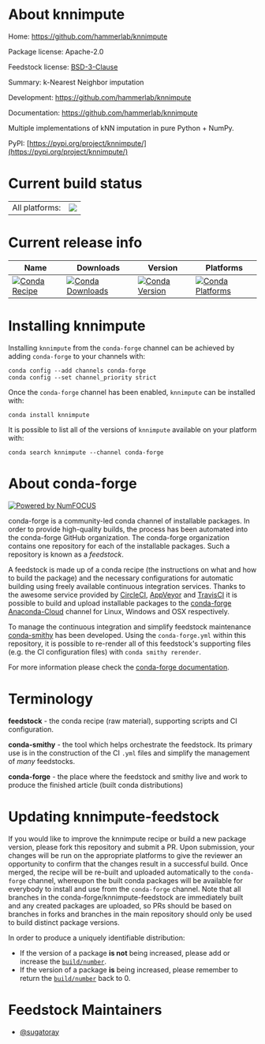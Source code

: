 About knnimpute
===============

Home: https://github.com/hammerlab/knnimpute

Package license: Apache-2.0

Feedstock license: [BSD-3-Clause](https://github.com/conda-forge/knnimpute-feedstock/blob/master/LICENSE.txt)

Summary: k-Nearest Neighbor imputation

Development: https://github.com/hammerlab/knnimpute

Documentation: https://github.com/hammerlab/knnimpute

Multiple implementations of kNN imputation in pure Python + NumPy.

PyPI: [https://pypi.org/project/knnimpute/](https://pypi.org/project/knnimpute/)


Current build status
====================


<table><tr><td>All platforms:</td>
    <td>
      <a href="https://dev.azure.com/conda-forge/feedstock-builds/_build/latest?definitionId=15031&branchName=master">
        <img src="https://dev.azure.com/conda-forge/feedstock-builds/_apis/build/status/knnimpute-feedstock?branchName=master">
      </a>
    </td>
  </tr>
</table>

Current release info
====================

| Name | Downloads | Version | Platforms |
| --- | --- | --- | --- |
| [![Conda Recipe](https://img.shields.io/badge/recipe-knnimpute-green.svg)](https://anaconda.org/conda-forge/knnimpute) | [![Conda Downloads](https://img.shields.io/conda/dn/conda-forge/knnimpute.svg)](https://anaconda.org/conda-forge/knnimpute) | [![Conda Version](https://img.shields.io/conda/vn/conda-forge/knnimpute.svg)](https://anaconda.org/conda-forge/knnimpute) | [![Conda Platforms](https://img.shields.io/conda/pn/conda-forge/knnimpute.svg)](https://anaconda.org/conda-forge/knnimpute) |

Installing knnimpute
====================

Installing `knnimpute` from the `conda-forge` channel can be achieved by adding `conda-forge` to your channels with:

```
conda config --add channels conda-forge
conda config --set channel_priority strict
```

Once the `conda-forge` channel has been enabled, `knnimpute` can be installed with:

```
conda install knnimpute
```

It is possible to list all of the versions of `knnimpute` available on your platform with:

```
conda search knnimpute --channel conda-forge
```


About conda-forge
=================

[![Powered by
NumFOCUS](https://img.shields.io/badge/powered%20by-NumFOCUS-orange.svg?style=flat&colorA=E1523D&colorB=007D8A)](https://numfocus.org)

conda-forge is a community-led conda channel of installable packages.
In order to provide high-quality builds, the process has been automated into the
conda-forge GitHub organization. The conda-forge organization contains one repository
for each of the installable packages. Such a repository is known as a *feedstock*.

A feedstock is made up of a conda recipe (the instructions on what and how to build
the package) and the necessary configurations for automatic building using freely
available continuous integration services. Thanks to the awesome service provided by
[CircleCI](https://circleci.com/), [AppVeyor](https://www.appveyor.com/)
and [TravisCI](https://travis-ci.com/) it is possible to build and upload installable
packages to the [conda-forge](https://anaconda.org/conda-forge)
[Anaconda-Cloud](https://anaconda.org/) channel for Linux, Windows and OSX respectively.

To manage the continuous integration and simplify feedstock maintenance
[conda-smithy](https://github.com/conda-forge/conda-smithy) has been developed.
Using the ``conda-forge.yml`` within this repository, it is possible to re-render all of
this feedstock's supporting files (e.g. the CI configuration files) with ``conda smithy rerender``.

For more information please check the [conda-forge documentation](https://conda-forge.org/docs/).

Terminology
===========

**feedstock** - the conda recipe (raw material), supporting scripts and CI configuration.

**conda-smithy** - the tool which helps orchestrate the feedstock.
                   Its primary use is in the construction of the CI ``.yml`` files
                   and simplify the management of *many* feedstocks.

**conda-forge** - the place where the feedstock and smithy live and work to
                  produce the finished article (built conda distributions)


Updating knnimpute-feedstock
============================

If you would like to improve the knnimpute recipe or build a new
package version, please fork this repository and submit a PR. Upon submission,
your changes will be run on the appropriate platforms to give the reviewer an
opportunity to confirm that the changes result in a successful build. Once
merged, the recipe will be re-built and uploaded automatically to the
`conda-forge` channel, whereupon the built conda packages will be available for
everybody to install and use from the `conda-forge` channel.
Note that all branches in the conda-forge/knnimpute-feedstock are
immediately built and any created packages are uploaded, so PRs should be based
on branches in forks and branches in the main repository should only be used to
build distinct package versions.

In order to produce a uniquely identifiable distribution:
 * If the version of a package **is not** being increased, please add or increase
   the [``build/number``](https://docs.conda.io/projects/conda-build/en/latest/resources/define-metadata.html#build-number-and-string).
 * If the version of a package **is** being increased, please remember to return
   the [``build/number``](https://docs.conda.io/projects/conda-build/en/latest/resources/define-metadata.html#build-number-and-string)
   back to 0.

Feedstock Maintainers
=====================

* [@sugatoray](https://github.com/sugatoray/)

